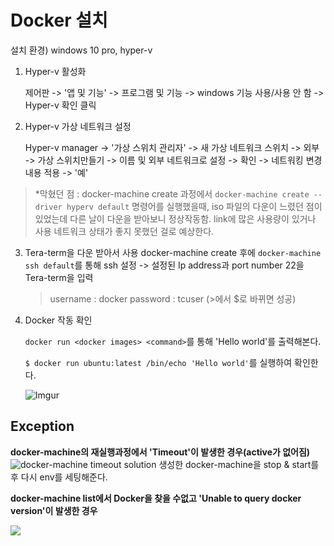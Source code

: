 ﻿# Docker 설치
설치 환경) windows 10 pro, hyper-v

1. Hyper-v 활성화

	제어판 -> '앱 및 기능' -> 프로그램 및 기능 -> windows 기능 사용/사용 안 함 -> Hyper-v 확인 클릭

2. Hyper-v 가상 네트워크 설정

	Hyper-v manager -> '가상 스위치 관리자' -> 새 가상 네트워크 스위치 -> 외부 -> 가상 스위치만들기 -> 이름 및 외부 네트워크로 설정 -> 확인 -> 네트워킹 변경 내용 적용 -> '예'

> *막혔던 점 : docker-machine create 과정에서 `docker-machine create --driver hyperv default` 명령어를 실행했을때, iso 파일의 다운이 느렸던 점이 있었는데 다른 날이 다운을 받아보니 정상작동함. link에 많은 사용량이 있거나 사용 네트워크 상태가 좋지 못했던 걸로 예상한다.

3.  Tera-term을 다운 받아서 사용
docker-machine create 후에 `docker-machine ssh default`를 통해 ssh 설정 -> 설정된 Ip address과 port number 22을 Tera-term을 입력

	> username : docker
	> password : tcuser
	> (>에서 $로 바뀌면 성공)

4. Docker 작동 확인

	`docker run <docker images> <command>`를 통해 'Hello world'를 출력해본다.
	
	`$ docker run ubuntu:latest /bin/echo 'Hello world'`를 실행하여 확인한다.
	
	![Imgur](https://i.imgur.com/45BE53X.png)


## Exception
**docker-machine의 재실행과정에서 'Timeout'이 발생한 경우(active가 없어짐)**
![docker-machine timeout solution](https://i.imgur.com/5pzK7ob.png)
생성한 docker-machine을 stop & start를 후 다시 env를 세팅해준다. 

**docker-machine list에서 Docker을 찾을 수없고 'Unable to query docker version'이 발생한 경우**

![](https://lh3.googleusercontent.com/xeZ_qw0vk7keyPOq8FTI5-9lLVWroJIO4hFIUrl0rJ8C50vnNzFQSBx_dIkA2MGWd34Nlzilb2yYeM3suyrqVeiVLqYNOEBQEX0WYrqVBMAT_QA-jUE3atusRaw5x-O9AyxCh4VEG6tHYPO_dCrb669yhhL7sCDXvVZckPl_v5hdSa38wF-rNzP5epqJF4_lZt5fOQpuCOZuB1J-KtVZQZ4NTm_p_2JYV0NdBp6QM5UlfPeP4VHEMwYNl1M7Ij7Wjb_fMT2MZ-H09hFaYBU7dT9voqgwG2oHpo1g7-r3PSDYS-nY4OKsrZKwaVh3FlGrcyjA8daKT0p0afT_KxP-zsi5mpxgeVpp_9nZuNuyQTlQt6UDctikCxNtM1LSM--sN29y_yHCZDXZnOzXSA7qXWpRx_u-evgZK8yqx0jg3p-DKf5f_mR8UlACihaASE05in7TIdeJnWvy2lo5BzgyRs-d4KsIt0Wr4B2HhrI9TVjZhccJZ6nEAweJ0yZQeBPx8LzP9yeaCt3lPVBfJsovEFLqPrcXs7eU7eeEJJRUrOaDDVLN6q7_FB7H0NN7l3jQ_goa-lYPq2tcFkhIe5sb8BiH5wmvDe1Jj78WINvsvErU_MBMLaqXDKe3h6vIQJfhgybU06WHE1E353hRMAJaL5DRwwwdhQ76fkgyShcm6RE7HG--5ee1vZoen8OsXoZ0oIN6kR1tNTGIDx49yzbcziPK=w960-h418-no)


